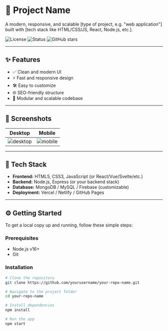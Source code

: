 # 🚀 Project Name

A modern, responsive, and scalable [type of project, e.g. "web application"] built with [tech stack like HTML/CSS/JS, React, Node.js, etc.].

![License](https://img.shields.io/badge/license-MIT-blue.svg)
![Status](https://img.shields.io/badge/status-active-success)
![GitHub stars](https://img.shields.io/github/stars/yourusername/your-repo-name?style=social)

---

## ✨ Features

- ✅ Clean and modern UI
- ⚡ Fast and responsive design
- 🛠️ Easy to customize
- 🌐 SEO-friendly structure
- 🧩 Modular and scalable codebase

---

## 📸 Screenshots

| Desktop | Mobile |
|--------|--------|
| ![desktop](./screenshots/desktop-preview.png) | ![mobile](./screenshots/mobile-preview.png) |

---

## 🧰 Tech Stack

- **Frontend:** HTML5, CSS3, JavaScript (or React/Vue/Svelte/etc.)
- **Backend:** Node.js, Express (or your backend stack)
- **Database:** MongoDB / MySQL / Firebase (customizable)
- **Deployment:** Vercel / Netlify / GitHub Pages

---

## ⚙️ Getting Started

To get a local copy up and running, follow these simple steps:

### Prerequisites

- Node.js v16+
- Git

### Installation

```bash
# Clone the repository
git clone https://github.com/yourusername/your-repo-name.git

# Navigate to the project folder
cd your-repo-name

# Install dependencies
npm install

# Run the app
npm start

